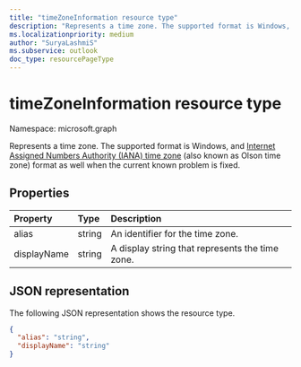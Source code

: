 ```yaml
---
title: "timeZoneInformation resource type"
description: "Represents a time zone. The supported format is Windows, and Internet Assigned Numbers Authority (IANA) time zone (also known as Olson time zone)"
ms.localizationpriority: medium
author: "SuryaLashmiS"
ms.subservice: outlook
doc_type: resourcePageType
---
```


# timeZoneInformation resource type

Namespace: microsoft.graph


Represents a time zone. The supported format is Windows, and [Internet Assigned Numbers Authority (IANA) time zone](https://www.iana.org/time-zones) (also known as Olson time zone)
format as well when the current known problem is fixed.

## Properties
| Property	   | Type	|Description|
|:---------------|:--------|:----------|
|alias|string|An identifier for the time zone.|
|displayName|string|A display string that represents the time zone.|

## JSON representation

The following JSON representation shows the resource type.

<!-- {
  "blockType": "resource",
  "optionalProperties": [

  ],
  "@odata.type": "microsoft.graph.timeZoneInformation"
}-->

```json
{
  "alias": "string",
  "displayName": "string"
}

```

<!-- uuid: 8fcb5dbc-d5aa-4681-8e31-b001d5168d79
2015-10-25 14:57:30 UTC -->
<!-- {
  "type": "#page.annotation",
  "description": "timeZoneInformation resource",
  "keywords": "",
  "section": "documentation",
  "tocPath": ""
}-->

